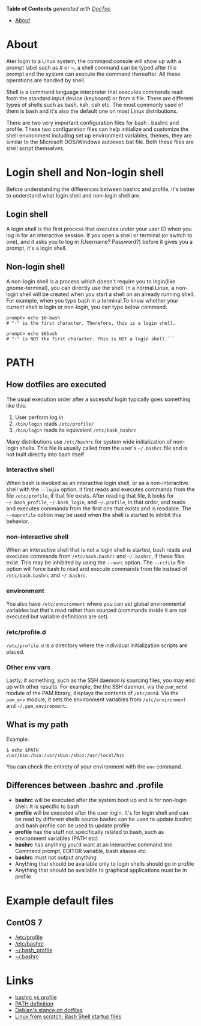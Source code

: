 <!-- START doctoc generated TOC please keep comment here to allow auto update -->
<!-- DON'T EDIT THIS SECTION, INSTEAD RE-RUN doctoc TO UPDATE -->
**Table of Contents**  *generated with [DocToc](https://github.com/thlorenz/doctoc)*

- [About](#about)

<!-- END doctoc generated TOC please keep comment here to allow auto update -->

# About

Ater login to a Linux system, the command console will show up with a prompt label such as # or ~, a shell command can be typed after this prompt and the system can execute the command thereafter. All these operations are handled by shell.

Shell is a command language interpreter that executes commands read from the standard input device (keyboard) or from a file. There are different types of shells such as bash, ksh, csh etc. The most commonly used of them is bash and it's also the default one on most Linux distributions.

There are two very important configuration files for bash : bashrc and profile. These two configuration files can help initialize and customize the shell environment including set up environment variables, themes, they are similar to the Microsoft DOS/Windows autoexec.bat file. Both these files are shell script themselves.

# Login shell and Non-login shell

Before understanding the differences between bashrc and profile, it's better to understand what login shell and non-login shell are.

## Login shell

A login shell is the first process that executes under your user ID when you log in for an interactive session. If you open a shell or terminal (or switch to one), and it asks you to log in (Username? Password?) before it gives you a prompt, it's a login shell.

## Non-login shell

A non-login shell is a process which doesn't require you to login(like gnome-terminal), you can directly use the shell. In a normal Linux, a non-login shell will be created when you start a shell on an already running shell. For example, when you type bash in a terminal.To know whether your current shell is login or non-login, you can type below command.

```
prompt> echo $0-bash 
# "-" is the first character. Therefore, this is a login shell.

prompt> echo $0bash 
# "-" is NOT the first character. This is NOT a login shell.```
```

# PATH

## How dotfiles are executed

The usual execution order after a sucessful login typically goes something like this:

1. User perform log in
2. `/bin/login` reads `/etc/profile/` 
3. `/bin/login` reads its equivalent `/etc/bash_bashrc`

Many distributions use `/etc/bashrc` for system wide initialization of non-login shells. This file is usually called from the user's `~/.bashrc` file and is not built directly into bash itself

### Interactive shell

When  bash is invoked as an interactive login shell, or as a non-interactive shell with the `--login` option, it first reads and executes  commands  from  the file `/etc/profile`, if that file exists.  After reading that file, it looks for `~/.bash_profile`, `~/.bash_login`, and `~/.profile`,   in  that order, and reads and executes commands from the first one that  exists and is readable.  The `--noprofile` option may be used when the shell is started to inhibit this behavior.

### non-interactive shell

When an interactive shell that is not a login shell is started, bash reads and executes commands from `/etc/bash.bashrc` and `~/.bashrc`, if these files exist. This may be inhibited by using the `--norc` option.  The `--rcfile` file option will force bash to read and execute commands from file instead of `/etc/bash.bashrc` and `~/.bashrc`.

### environment

You also have `/etc/environment` where you can set global environmental variables but that's read rather than sourced (commands inside it are not executed but variable definitions are set).

### /etc/profile.d

`/etc/profile.d` is a directory where the individual initialization scripts are placed.

### Other env vars

Lastly, if something, such as the SSH daemon is sourcing files, you may end up with other results. For example, the the SSH daemon, via the `pam_motd` module of the PAM library, displays the contents of `/etc/motd`. Via the `pam_env` module, it sets the environment variables from `/etc/environment` and `~/.pam_environment`.
## What is my path

Example:
```
$ echo $PATH
/usr/bin:/bin:/usr/sbin:/sbin:/usr/local/bin
```

You can check the entirety of your environment with the `env` command.


## Differences between .bashrc and .profile

* **bashrc** will be executed after the system boot up and is for non-login shell. It is specific to bash
* **profile** will be executed after the user login. It's for login shell and can be read by different shells
source bashrc can be used to update bashrc and bash profile can be used to update profile
* **profile** has the stuff not specifically related to bash, such as environment variables (PATH etc)
* **bashrc** has anything you'd want at an interactive command line. Command prompt, EDITOR variable, bash aliases etc
* **bashrc** must not output anything
* Anything that should be available only to login shells should go in profile
* Anything that should be available to graphical applications must be in profile

# Example default files

## CentOS 7

* [/etc/profile](https://gist.github.com/mdeguzis/963a6f8b387ba0c4c23e7dd14e7aa826)
* [/etc/bashrc](https://gist.github.com/mdeguzis/f98f0b2a1d4b5c16c4de7797d9133833)
* [~/.bash_profile](https://gist.github.com/mdeguzis/f7a00b28eb291a4bd196543c11ccfb65)
* [~/.bashrc](https://gist.github.com/mdeguzis/0ca46f525b3b84702f959d00db19f216)

# Links

* [bashrc vs profile](http://www.techug.com/linux-bashrc-profile)
* [PATH definition](http://www.linfo.org/path_env_var.html)
* [Debian's stance on dotfiles](http://wiki.debian.org/DotFiles)
* [Linux from scratch: Bash Shell startup files](http://www.linuxfromscratch.org/blfs/view/svn/postlfs/profile.html)
